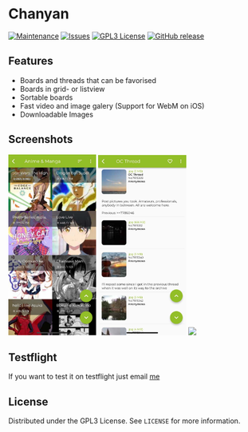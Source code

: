 # Chanyan

[![Maintenance](https://img.shields.io/badge/Maintained%3F-yes-green.svg?style=flat-square)](https://github.com/wrngwrld/Chanyan/graphs/commit-activity)
[![Issues](https://img.shields.io/github/issues/wrngwrld/Chanyan.svg?style=flat-square)](https://github.com/wrngwrld/Chanyan/issues)
[![GPL3 License](https://img.shields.io/github/license/wrngwrld/Chanyan.svg?style=flat-square)](https://github.com/wrngwrld/Chanyan/blob/develop/LICENSE)
[![GitHub release](https://img.shields.io/github/release/wrngwrld/Chanyan.svg?style=flat-square)](https://github.com/wrngwrld/Chanyan/releases/latest)

## Features

- Boards and threads that can be favorised 
- Boards in grid- or listview
- Sortable boards
- Fast video and image galery (Support for WebM on iOS)
- Downloadable Images


## Screenshots

<img src="./screenshots/screenshot_1.jpg" width="35%">
<img src="./screenshots/screenshot_2.jpg" width="35%">
<img src="./screenshots/screenshot_3.gif" width="35%">

## Testflight

If you want to test it on testflight just email [me](mailto:Marvin.Jaeckisch1@web.de)

## License

Distributed under the GPL3 License. See `LICENSE` for more information.
